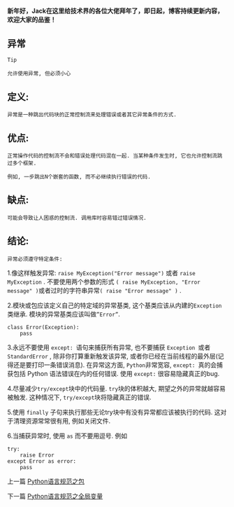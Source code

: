 <!--
author: 老A在Coding
date: 2019-02-11 
title: Python语言规范之异常
tags: Python3,风格指南
category: Python3,python
status: publish
summary: Python语言规范之异常
-->

#### 新年好，Jack在这里给技术界的各位大佬拜年了，即日起，博客持续更新内容，欢迎大家的品鉴！

## 异常

```Tip```
```
允许使用异常, 但必须小心
```

## 定义:
```
异常是一种跳出代码块的正常控制流来处理错误或者其它异常条件的方式.
```

## 优点:
```
正常操作代码的控制流不会和错误处理代码混在一起. 当某种条件发生时, 它也允许控制流跳过多个框架. 

例如, 一步跳出N个嵌套的函数, 而不必继续执行错误的代码.
```

## 缺点:
```
可能会导致让人困惑的控制流. 调用库时容易错过错误情况.
```

## 结论:
    异常必须遵守特定条件:
1.像这样触发异常: ```raise MyException("Error message")``` 或者 ```raise MyException``` . 不要使用两个参数的形式
```( raise MyException, "Error message" )```或者过时的字符串异常```( raise "Error message" )``` .

2.模块或包应该定义自己的特定域的异常基类, 这个基类应该从内建的```Exception```类继承. 模块的异常基类应该叫做```”Error”```.

```
class Error(Exception):
    pass
```

3.永远不要使用 ```except: ```语句来捕获所有异常, 也不要捕获 ```Exception ```或者 ```StandardError``` , 除非你打算重新触发该异常, 或者你已经在当前线程的最外层(记得还是要打印一条错误消息). 在异常这方面, ```Python```非常宽容, ```except: ```真的会捕获包括 Python 语法错误在内的任何错误. 使用 ```except:``` 很容易隐藏真正的bug.

4.尽量减少```try/except```块中的代码量. ```try```块的体积越大, 期望之外的异常就越容易被触发. 这种情况下, ```try/except```块将隐藏真正的错误.

5.使用 ```finally``` 子句来执行那些无论try块中有没有异常都应该被执行的代码. 这对于清理资源常常很有用, 例如关闭文件.

6.当捕获异常时, 使用 ```as``` 而不要用逗号. 例如

```
try:
    raise Error
except Error as error:
    pass
```

上一篇 [Python语言规范之包](http://www.imlaoa.com/blog/py3-language-style3.html)

下一篇 [Python语言规范之全局变量](http://www.imlaoa.com/blog/py3-language-style5.html)
